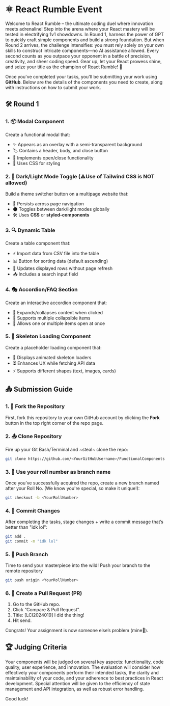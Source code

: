 # ⚛️ React Rumble Event 

Welcome to React Rumble – the ultimate coding duel where innovation meets adrenaline! Step into the arena where your React mastery will be tested in electrifying 1v1 showdowns. In Round 1, harness the power of GPT to quickly craft simple components and build a strong foundation. But when Round 2 arrives, the challenge intensifies: you must rely solely on your own skills to construct intricate components—no AI assistance allowed. Every second counts as you outpace your opponent in a battle of precision, creativity, and sheer coding speed. Gear up, let your React prowess shine, and seize your title as the champion of React Rumble! 🚀

Once you've completed your tasks, you'll be submitting your work using **GitHub**. Below are the details of the components you need to create, along with instructions on how to submit your work.

## 🛠️ Round 1

### 1. 📦 Modal Component  
Create a functional modal that:  
- ✨ Appears as an overlay with a semi-transparent background  
- 🏷️ Contains a header, body, and close button  
- 🚪 Implements open/close functionality  
- 🎨 Uses CSS for styling 

### 2. 🎨 Dark/Light Mode Toggle (⚠️Use of Tailwind CSS is **NOT** allowed)
Build a theme switcher button on a multipage website that:  
- 🔁 Persists across page navigation  
- 🌑 Toggles between dark/light modes globally  
- 🛠️ Uses **CSS** or **styled-components**   

### 3. 🔍 Dynamic Table  
Create a table component that:   
- ⚡ Import data from CSV file into the table
- 📊 Button for sorting data (default ascending)
- 🔄 Updates displayed rows without page refresh  
- 📥 Includes a search input field

### 4. 🎭 Accordion/FAQ Section
Create an interactive accordion component that:
- 📌 Expands/collapses content when clicked
- 📂 Supports multiple collapsible items
- 🔄 Allows one or multiple items open at once

### 5. 🚀 Skeleton Loading Component
Create a placeholder loading component that:
- 🎨 Displays animated skeleton loaders
- ⏳ Enhances UX while fetching API data
- ⚡ Supports different shapes (text, images, cards)



## 📤 Submission Guide

### 1. 🍴 Fork the Repository  
First, fork this repository to your own GitHub account by clicking the **Fork** button in the top right corner of the repo page.  

### 2. 📤 Clone Repository  
Fire up your Git Bash/Terminal and ~steal~ clone the repo:
```bash
git clone https://github.com/<YourGitHubUsername>/FunctionalComponents.git
```
### 3. 🌿 Use your roll number as branch name
Once you’ve successfully acquired the repo, create a new branch named after your Roll No. (We know you're special, so make it unique!):
```bash
git checkout -b <YourRollNumber>
```
### 4. 💾 Commit Changes
After completing the tasks, stage changes + write a commit message that’s better than "idk lol":
```bash
git add .
git commit -m "idk lol"
```
### 5. 🚀 Push Branch
Time to send your masterpiece into the wild! Push your branch to the remote repository
```bash
git push origin <YourRollNumber>
```
### 6. 🎉 Create a Pull Request (PR)
1. Go to the GitHub repo.
2. Click “Compare & Pull Request”.
3. Title: [LCI2024019] I did the thing!
4. Hit send.

Congrats! Your assignment is now someone else’s problem (mine🙂).

## 🏆 Judging Criteria
Your components will be judged on several key aspects: functionality, code quality, user experience, and innovation. The evaluation will consider how effectively your components perform their intended tasks, the clarity and maintainability of your code, and your adherence to best practices in React development. 
Special attention will be given to the efficiency of state management and API integration, as well as robust error handling.

Good luck!
